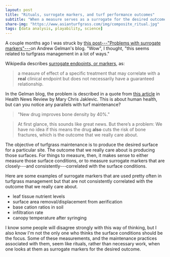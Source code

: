 ```yaml
---
layout: post
title: "Rituals, surrogate markers, and turf performance outcomes"
subtitle: "When a measure serves as a surrogate for the desired outcome, then achieving that measure or endpoint isn't the real goal"
share-img: "https://www.asianturfgrass.com/img/composite_ritual.jpg"
tags: [data analysis, playability, science]
---
```


A couple months ago I was struck by [this post---"Problems with surrogate markers"---](https://andrewgelman.com/2018/06/30/problems-surrogate-markers/)on Andrew Gelman's blog. "Wow", I thought, "this seems related to turfgrass management in a lot of ways."

Wikipedia describes [surrogate endpoints, or markers](https://en.wikipedia.org/wiki/Surrogate_endpoint), as:

> a measure of effect of a specific treatment that may correlate with a **real** clinical endpoint but does not necessarily have a guaranteed relationship.

In the Gelman blog, the problem is described in a quote from [this article](https://www.healthnewsreview.org/toolkit/tips-for-understanding-studies/surrogate-markers-may-not-tell-the-whole-story/) in Health News Review by Mary Chris Jaklevic. This is about human health, but can you notice any parallels with turf maintenance?

> "New drug improves bone density by 40%."

> At first glance, this sounds like great news. But there’s a problem: We have no idea if this means the drug **also** cuts the risk of bone fractures, which is the outcome that we really care about.

The objective of turfgrass maintenance is to produce the desired surface for a particular site. The outcome that we really care about is producing those surfaces. For things to measure, then, it makes sense to either measure those surface conditions, or to measure surrogate markers that are closely---and consistently---correlated with the surface conditions.

Here are some examples of surrogate markers that are used pretty often in turfgrass management but that are not consistently correlated with the outcome that we really care about.

* leaf tissue nutrient levels
* surface area removal/displacement from aerification
* base cation ratios in soil
* infiltration rate
* canopy temperature after syringing

I know some people will disagree strongly with this way of thinking, but I also know I'm not the only one who thinks the surface conditions should be the focus. Some of these measurements, and the maintenance practices associated with them, seem like rituals, rather than necessary work, when one looks at them as surrogate markers for the desired outcome.







